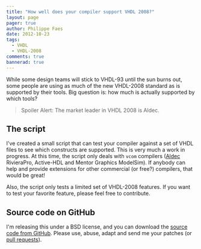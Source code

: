 ```yaml
---
title: "How well does your compiler support VHDL 2008?"
layout: page 
pager: true
author: Philippe Faes
date: 2012-10-23
tags: 
  - VHDL
  - VHDL-2008
comments: true
bannerad: true
---
```


While some design teams will stick to VHDL-93 until the sun burns out, some people are using as much of the new VHDL-2008 standard as is supported by their tools. Big question is: how much is actually supported by which tools?

> Spoiler Alert: The market leader in VHDL 2008 is Aldec.

## The script

I've created a small script that can test your compiler against a set of VHDL files to see which constructs are supported. This is very much a work in progress. At this time, the script only deals with `vcom` compilers ([Aldec](http://www.aldec.com) RivieraPro, Active-HDL and Mentor Graphics ModelSim). If anybody can help and provide extensions for other commercial (or free?) compilers, that would be great!

Also, the script only tests a limited set of VHDL-2008 features. If you want to test your favorite feature, please feel free to contribute.

## Source code on GitHub

I'm releasing this under a BSD license, and you can download the [source code from GitHub](https://github.com/sigasi/vhdl2008-tester). Please use, abuse, adapt and send me your patches (or [pull requests](https://help.github.com/articles/using-pull-requests)).
